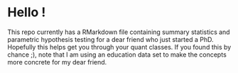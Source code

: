 # Hello !
This repo currently has a RMarkdown file containing summary statistics and parametric hypothesis testing for a dear friend who just started a PhD. Hopefully this helps get you through your quant classes. 
If you found this by chance ;), note that I am using an education data set to make the concepts more concrete for my dear friend.
